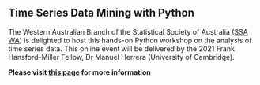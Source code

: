 ## Time Series Data Mining with Python

The Western Australian Branch of the Statistical Society of Australia ([SSA WA](https://www.statsoc.org.au/Western-Australia)) is delighted to host this hands-on Python workshop on the analysis of time series data. This online event will be delivered by the 2021 Frank Hansford-Miller Fellow, Dr Manuel Herrera (University of Cambridge).

**Please visit [this page](https://tkimhofer.github.io/Py_TimeSeries/) for more information**
